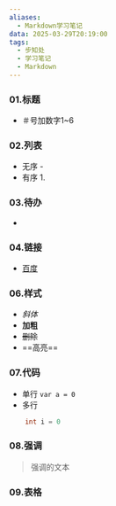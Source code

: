 ```yaml
---
aliases:
  - Markdown学习笔记
data: 2025-03-29T20:19:00
tags:
  - 步知处
  - 学习笔记
  - Markdown
---
```

### 01.标题
- ＃号加数字1~6
### 02.列表
- 无序 -
- 有序 1.
### 03.待办
- 
### 04.链接
- [百度](https://www.baidu.com)

### 06.样式
- *斜体*
- **加粗**
- ~~删除~~
- ==高亮==
### 07.代码
- 单行
	`var a = 0`
- 多行
```java
	int i = 0
```

### 08.强调
> 强调的文本


### 09.表格
